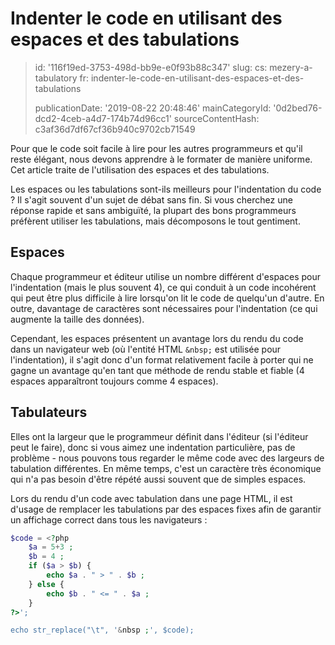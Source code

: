 Indenter le code en utilisant des espaces et des tabulations
============================================================

> id: '116f19ed-3753-498d-bb9e-e0f93b88c347'
> slug:
> 	cs: mezery-a-tabulatory
> 	fr: indenter-le-code-en-utilisant-des-espaces-et-des-tabulations
> 
> publicationDate: '2019-08-22 20:48:46'
> mainCategoryId: '0d2bed76-dcd2-4ceb-a4d7-174b74d96cc1'
> sourceContentHash: c3af36d7df67cf36b940c9702cb71549

Pour que le code soit facile à lire pour les autres programmeurs et qu'il reste élégant, nous devons apprendre à le formater de manière uniforme. Cet article traite de l'utilisation des espaces et des tabulations.

Les espaces ou les tabulations sont-ils meilleurs pour l'indentation du code ? Il s'agit souvent d'un sujet de débat sans fin. Si vous cherchez une réponse rapide et sans ambiguïté, la plupart des bons programmeurs préfèrent utiliser les tabulations, mais décomposons le tout gentiment.

Espaces
----------------------

Chaque programmeur et éditeur utilise un nombre différent d'espaces pour l'indentation (mais le plus souvent 4), ce qui conduit à un code incohérent qui peut être plus difficile à lire lorsqu'on lit le code de quelqu'un d'autre. En outre, davantage de caractères sont nécessaires pour l'indentation (ce qui augmente la taille des données).

Cependant, les espaces présentent un avantage lors du rendu du code dans un navigateur web (où l'entité HTML `&nbsp;` est utilisée pour l'indentation), il s'agit donc d'un format relativement facile à porter qui ne gagne un avantage qu'en tant que méthode de rendu stable et fiable (4 espaces apparaîtront toujours comme 4 espaces).

Tabulateurs
----------------------

Elles ont la largeur que le programmeur définit dans l'éditeur (si l'éditeur peut le faire), donc si vous aimez une indentation particulière, pas de problème - nous pouvons tous regarder le même code avec des largeurs de tabulation différentes. En même temps, c'est un caractère très économique qui n'a pas besoin d'être répété aussi souvent que de simples espaces.

Lors du rendu d'un code avec tabulation dans une page HTML, il est d'usage de remplacer les tabulations par des espaces fixes afin de garantir un affichage correct dans tous les navigateurs :

```php
$code = <?php
    $a = 5+3 ;
    $b = 4 ;
    if ($a > $b) {
        echo $a . " > " . $b ;
    } else {
        echo $b . " <= " . $a ;
    }
?>';

echo str_replace("\t", '&nbsp ;', $code);
```

